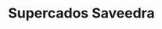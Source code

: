 ---
title: "Supercados Saveedra"
url: /la-linea-de-la-concepcion/supercados-saveedra/
shop: Supermarkt
---